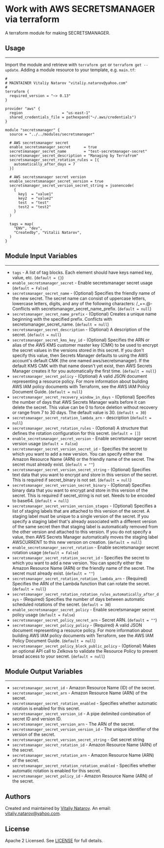 # Work with AWS SECRETSMANAGER via terraform

A terraform module for making SECRETSMANAGER.


## Usage
----------------------
Import the module and retrieve with ```terraform get``` or ```terraform get --update```. Adding a module resource to your template, e.g. `main.tf`:

```
#
# MAINTAINER Vitaliy Natarov "vitaliy.natarov@yahoo.com"
#
terraform {
  required_version = "~> 0.13"
}

provider "aws" {
  region                  = "us-east-1"
  shared_credentials_file = pathexpand("~/.aws/credentials")
}

module "secretsmanager" {
  source = "../../modules/secretsmanager"

  # AWS secretsmanager secret
  enable_secretsmanager_secret      = true
  secretsmanager_secret_name        = "test-secretmanager-secret"
  secretsmanager_secret_description = "Managing by Terrafrom"
  secretsmanager_secret_rotation_rules = [{
    automatically_after_days = 7
  }]

  # AWS secretsmanager secret version
  enable_secretsmanager_secret_version = true
  secretsmanager_secret_version_secret_string = jsonencode(
    {
      key1  = "value1"
      key2  = "value2"
      test  = "test"
      test2 = "test2"
    }
  )

  tags = map(
    "ENV", "dev",
    "Createdby", "Vitalii Natarov",
  )
}
```

## Module Input Variables
----------------------
- `tags` - A list of tag blocks. Each element should have keys named key, value, etc. (`default = {}`)
- `enable_secretsmanager_secret` - Enable secretsmanager secret usage (`default = False`)
- `secretsmanager_secret_name` - (Optional) Specifies the friendly name of the new secret. The secret name can consist of uppercase letters, lowercase letters, digits, and any of the following characters: /_+=.@- Conflicts with secretsmanager_secret_name_prefix. (`default = null`)
- `secretsmanager_secret_name_prefix` - (Optional) Creates a unique name beginning with the specified prefix. Conflicts with secretsmanager_secret_name. (`default = null`)
- `secretsmanager_secret_description` - (Optional) A description of the secret. (`default = null`)
- `secretsmanager_secret_kms_key_id` - (Optional) Specifies the ARN or alias of the AWS KMS customer master key (CMK) to be used to encrypt the secret values in the versions stored in this secret. If you don't specify this value, then Secrets Manager defaults to using the AWS account's default CMK (the one named aws/secretsmanager). If the default KMS CMK with that name doesn't yet exist, then AWS Secrets Manager creates it for you automatically the first time. (`default = null`)
- `secretsmanager_secret_policy` - (Optional) A valid JSON document representing a resource policy. For more information about building AWS IAM policy documents with Terraform, see the AWS IAM Policy Document Guide. (`default = null`)
- `secretsmanager_secret_recovery_window_in_days` - (Optional) Specifies the number of days that AWS Secrets Manager waits before it can delete the secret. This value can be 0 to force deletion without recovery or range from 7 to 30 days. The default value is 30. (`default = 30`)
- `secretsmanager_secret_rotation_lambda_arn` - description (`default = null`)
- `secretsmanager_secret_rotation_rules` - (Optional) A structure that defines the rotation configuration for this secret. (`default = []`)
- `enable_secretsmanager_secret_version` - Enable secretsmanager secret version usage (`default = False`)
- `secretsmanager_secret_version_secret_id` - Specifies the secret to which you want to add a new version. You can specify either the Amazon Resource Name (ARN) or the friendly name of the secret. The secret must already exist. (`default = ""`)
- `secretsmanager_secret_version_secret_string` - (Optional) Specifies text data that you want to encrypt and store in this version of the secret. This is required if secret_binary is not set. (`default = null`)
- `secretsmanager_secret_version_secret_binary` - (Optional) Specifies binary data that you want to encrypt and store in this version of the secret. This is required if secret_string is not set. Needs to be encoded to base64. (`default = null`)
- `secretsmanager_secret_version_version_stages` - (Optional) Specifies a list of staging labels that are attached to this version of the secret. A staging label must be unique to a single version of the secret. If you specify a staging label that's already associated with a different version of the same secret then that staging label is automatically removed from the other version and attached to this version. If you do not specify a value, then AWS Secrets Manager automatically moves the staging label AWSCURRENT to this new version on creation. (`default = null`)
- `enable_secretsmanager_secret_rotation` - Enable secretsmanager secret rotation usage (`default = False`)
- `secretsmanager_secret_rotation_secret_id` - Specifies the secret to which you want to add a new version. You can specify either the Amazon Resource Name (ARN) or the friendly name of the secret. The secret must already exist. (`default = ""`)
- `secretsmanager_secret_rotation_rotation_lambda_arn` - (Required) Specifies the ARN of the Lambda function that can rotate the secret. (`default = null`)
- `secretsmanager_secret_rotation_rotation_rules_automatically_after_days` - (Required) Specifies the number of days between automatic scheduled rotations of the secret. (`default = 30`)
- `enable_secretsmanager_secret_policy` - Enable secretsmanager secret policy usage (`default = False`)
- `secretsmanager_secret_policy_secret_arn` - Secret ARN. (`default = ""`)
- `secretsmanager_secret_policy_policy` - (Required) A valid JSON document representing a resource policy. For more information about building AWS IAM policy documents with Terraform, see the AWS IAM Policy Document Guide. (`default = null`)
- `secretsmanager_secret_policy_block_public_policy` - (Optional) Makes an optional API call to Zelkova to validate the Resource Policy to prevent broad access to your secret. (`default = null`)

## Module Output Variables
----------------------
- `secretsmanager_secret_id` - Amazon Resource Name (ID) of the secret.
- `secretsmanager_secret_arn` - Amazon Resource Name (ARN) of the secret.
- `secretsmanager_secret_rotation_enabled` - Specifies whether automatic rotation is enabled for this secret.
- `secretsmanager_secret_version_id` - A pipe delimited combination of secret ID and version ID.
- `secretsmanager_secret_version_arn` - The ARN of the secret.
- `secretsmanager_secret_version_version_id` - The unique identifier of the version of the secret.
- `secretsmanager_secret_version_secret_string` - Get secret string
- `secretsmanager_secret_rotation_id` - Amazon Resource Name (ARN) of the secret.
- `secretsmanager_secret_rotation_arn` - Amazon Resource Name (ARN) of the secret.
- `secretsmanager_secret_rotation_rotation_enabled` - Specifies whether automatic rotation is enabled for this secret.
- `secretsmanager_secret_policy_id` - Amazon Resource Name (ARN) of the secret.


## Authors

Created and maintained by [Vitaliy Natarov](https://github.com/SebastianUA). An email: [vitaliy.natarov@yahoo.com](vitaliy.natarov@yahoo.com).

## License

Apache 2 Licensed. See [LICENSE](https://github.com/SebastianUA/terraform/blob/master/LICENSE) for full details.
